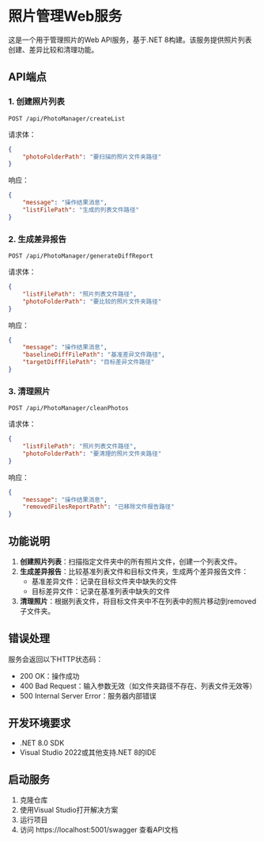 # 照片管理Web服务

这是一个用于管理照片的Web API服务，基于.NET 8构建。该服务提供照片列表创建、差异比较和清理功能。

## API端点

### 1. 创建照片列表

```http
POST /api/PhotoManager/createList
```

请求体：
```json
{
    "photoFolderPath": "要扫描的照片文件夹路径"
}
```

响应：
```json
{
    "message": "操作结果消息",
    "listFilePath": "生成的列表文件路径"
}
```

### 2. 生成差异报告

```http
POST /api/PhotoManager/generateDiffReport
```

请求体：
```json
{
    "listFilePath": "照片列表文件路径",
    "photoFolderPath": "要比较的照片文件夹路径"
}
```

响应：
```json
{
    "message": "操作结果消息",
    "baselineDiffFilePath": "基准差异文件路径",
    "targetDiffFilePath": "目标差异文件路径"
}
```

### 3. 清理照片

```http
POST /api/PhotoManager/cleanPhotos
```

请求体：
```json
{
    "listFilePath": "照片列表文件路径",
    "photoFolderPath": "要清理的照片文件夹路径"
}
```

响应：
```json
{
    "message": "操作结果消息",
    "removedFilesReportPath": "已移除文件报告路径"
}
```

## 功能说明

1. **创建照片列表**：扫描指定文件夹中的所有照片文件，创建一个列表文件。
2. **生成差异报告**：比较基准列表文件和目标文件夹，生成两个差异报告文件：
   - 基准差异文件：记录在目标文件夹中缺失的文件
   - 目标差异文件：记录在基准列表中缺失的文件
3. **清理照片**：根据列表文件，将目标文件夹中不在列表中的照片移动到removed子文件夹。

## 错误处理

服务会返回以下HTTP状态码：

- 200 OK：操作成功
- 400 Bad Request：输入参数无效（如文件夹路径不存在、列表文件无效等）
- 500 Internal Server Error：服务器内部错误

## 开发环境要求

- .NET 8.0 SDK
- Visual Studio 2022或其他支持.NET 8的IDE

## 启动服务

1. 克隆仓库
2. 使用Visual Studio打开解决方案
3. 运行项目
4. 访问 https://localhost:5001/swagger 查看API文档
